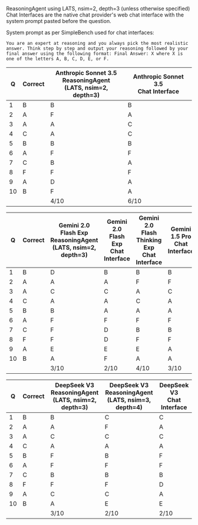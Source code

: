 ReasoningAgent using LATS, nsim=2, depth=3 (unless otherwise specified)
Chat Interfaces are the native chat provider's web chat interface with the system prompt pasted before the question.

System prompt as per SimpleBench used for chat interfaces:
```
You are an expert at reasoning and you always pick the most realistic answer. Think step by step and output your reasoning followed by your final answer using the following format: Final Answer: X where X is one of the letters A, B, C, D, E, or F.
```

| Q | Correct | Anthropic Sonnet 3.5<br>ReasoningAgent<br>(LATS, nsim=2, depth=3) | Anthropic Sonnet 3.5<br>Chat Interface |
| --- | --- | --- | --- |
| 1 | B | B | B |
| 2 | A | F | A |
| 3 | A | A | C |
| 4 | C | A | C |
| 5 | B | B | B |
| 6 | A | F | F |
| 7 | C | B | A |
| 8 | F | F | F |
| 9 | A | D | A |
| 10 | B | F | A |
| | | 4/10 | 6/10 |

| Q | Correct | Gemini 2.0 Flash Exp<br>ReasoningAgent<br>(LATS, nsim=2, depth=3) | Gemini 2.0 Flash Exp<br>Chat Interface | Gemini 2.0 Flash Thinking Exp<br>Chat Interface | Gemini 1.5 Pro<br>Chat Interface |
| --- | --- | --- | --- | --- | --- |
| 1 | B | D | B | B | B |
| 2 | A | A | A | F | F |
| 3 | A | C | C | A | C |
| 4 | C | A | A | C | A |
| 5 | B | B | A | A | A |
| 6 | A | F | F | F | F |
| 7 | C | F | D | B | B |
| 8 | F | F | D | F | F |
| 9 | A | E | E | E | A |
| 10 | B | A | F | A | A |
| | | 3/10 | 2/10 | 4/10 | 3/10 |

| Q | Correct | DeepSeek V3<br>ReasoningAgent<br>(LATS, nsim=2, depth=3) | DeepSeek V3<br>ReasoningAgent<br>(LATS, nsim=3, depth=4) | DeepSeek V3<br>Chat Interface |
| --- | --- | --- | --- | --- |
| 1 | B | B | C | C |
| 2 | A | A | F | A |
| 3 | A | C | C | C |
| 4 | C | A | A | A |
| 5 | B | F | B | F |
| 6 | A | F | F | F |
| 7 | C | B | B | B |
| 8 | F | F | F | D |
| 9 | A | C | C | A |
| 10 | B | A | E | E |
| | | 3/10 | 2/10 | 2/10 |

